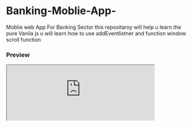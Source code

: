 # Banking-Moblie-App-
Moblie web App For Banking Sector
this repositaroy will help u learn the pure  Vanila js 
u will learn how to use addEventlistner and function 
window scroll function
<h3>Preview</h3> 
<iframe src="https://aubankapp.vercel.app" width="400px">
</iframe>


